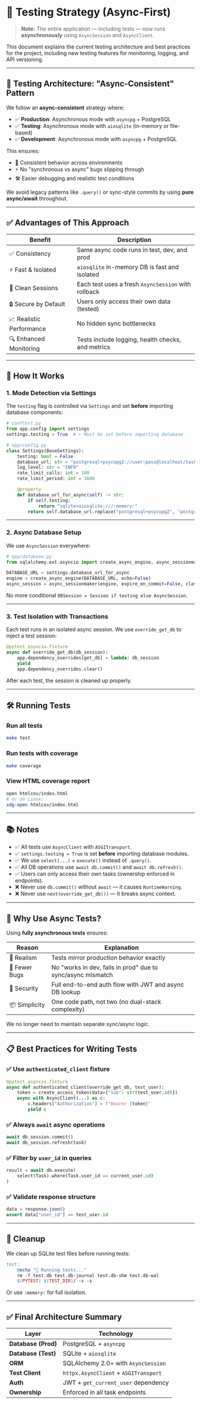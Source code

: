 # 🧪 Testing Strategy (Async-First)

> **Note:** The entire application — including tests — now runs **asynchronously** using `AsyncSession` and `AsyncClient`.

This document explains the current testing architecture and best practices for the project, including new testing features for monitoring, logging, and API versioning.

---

## 🧱 Testing Architecture: "Async-Consistent" Pattern

We follow an **async-consistent** strategy where:

- ✅ **Production**: Asynchronous mode with `asyncpg` + PostgreSQL
- ✅ **Testing**: Asynchronous mode with `aiosqlite` (in-memory or file-based)
- ✅ **Development**: Asynchronous mode with `asyncpg` + PostgreSQL

This ensures:
- 🔄 Consistent behavior across environments
- ⚡ No "synchronous vs async" bugs slipping through
- 🛠 Easier debugging and realistic test conditions

We avoid legacy patterns like `.query()` or sync-style commits by using **pure async/await** throughout.

---

## ✅ Advantages of This Approach

| Benefit | Description |
|-------|-------------|
| ✅ Consistency | Same async code runs in test, dev, and prod |
| ⚡ Fast & Isolated | `aiosqlite` in-memory DB is fast and isolated |
| 🧼 Clean Sessions | Each test uses a fresh `AsyncSession` with rollback |
| 🔒 Secure by Default | Users only access their own data (tested) |
| 📈 Realistic Performance | No hidden sync bottlenecks |
| 🔍 Enhanced Monitoring | Tests include logging, health checks, and metrics |

---

## 🔧 How It Works

### 1. Mode Detection via Settings

The `testing` flag is controlled via `Settings` and set **before** importing database components:

```python
# conftest.py
from app.config import settings
settings.testing = True  # ← Must be set before importing database
```

```python
# app/config.py
class Settings(BaseSettings):
    testing: bool = False
    database_url: str = "postgresql+psycopg2://user:pass@localhost/taskdb"
    log_level: str = "INFO"
    rate_limit_calls: int = 100
    rate_limit_period: int = 3600

    @property
    def database_url_for_async(self) -> str:
        if self.testing:
            return "sqlite+aiosqlite:///:memory:"
        return self.database_url.replace("postgresql+psycopg2", "postgresql+asyncpg")
```

---

### 2. Async Database Setup

We use `AsyncSession` everywhere:

```python
# app/database.py
from sqlalchemy.ext.asyncio import create_async_engine, async_sessionmaker

DATABASE_URL = settings.database_url_for_async
engine = create_async_engine(DATABASE_URL, echo=False)
async_session = async_sessionmaker(engine, expire_on_commit=False, class_=AsyncSession)
```

No more conditional `DBSession = Session if testing else AsyncSession`.

---

### 3. Test Isolation with Transactions

Each test runs in an isolated async session. We use `override_get_db` to inject a test session:

```python
@pytest_asyncio.fixture
async def override_get_db(db_session):
    app.dependency_overrides[get_db] = lambda: db_session
    yield
    app.dependency_overrides.clear()
```

After each test, the session is cleaned up properly.

---

## 🛠 Running Tests

### Run all tests
```bash
make test
```

### Run tests with coverage
```bash
make coverage
```

### View HTML coverage report
```bash
open htmlcov/index.html
# or on Linux:
xdg-open htmlcov/index.html
```

---

## 📚 Notes

- ✅ All tests use `AsyncClient` with `ASGITransport`.
- ✅ `settings.testing = True` is set **before** importing database modules.
- ✅ We use `select(...)` + `execute()` instead of `.query()`.
- ✅ All DB operations use `await db.commit()` and `await db.refresh()`.
- ✅ Users can only access their own tasks (ownership enforced in endpoints).
- ❌ Never use `db.commit()` without `await` — it causes `RuntimeWarning`.
- ❌ Never use `next(override_get_db())` — it breaks async context.

---

## 🧪 Why Use Async Tests?

Using **fully asynchronous tests** ensures:

| Reason | Explanation |
|------|-------------|
| 🔁 Realism | Tests mirror production behavior exactly |
| 🐞 Fewer Bugs | No "works in dev, fails in prod" due to sync/async mismatch |
| 🔐 Security | Full end-to-end auth flow with JWT and async DB lookup |
| 📦 Simplicity | One code path, not two (no dual-stack complexity) |

We no longer need to maintain separate sync/async logic.

---

## 📋 Best Practices for Writing Tests

### ✅ Use `authenticated_client` fixture
```python
@pytest_asyncio.fixture
async def authenticated_client(override_get_db, test_user):
    token = create_access_token(data={"sub": str(test_user.id)})
    async with AsyncClient(...) as c:
        c.headers["Authorization"] = f"Bearer {token}"
        yield c
```

### ✅ Always `await` async operations
```python
await db_session.commit()
await db_session.refresh(task)
```

### ✅ Filter by `user_id` in queries
```python
result = await db.execute(
    select(Task).where(Task.user_id == current_user.id)
)
```

### ✅ Validate response structure
```python
data = response.json()
assert data["user_id"] == test_user.id
```

---

## 🧹 Cleanup

We clean up SQLite test files before running tests:

```makefile
test:
	@echo "🧪 Running tests..."
	rm -f test.db test.db-journal test.db-shm test.db-wal
	$(PYTEST) $(TEST_DIR)/ -v -s
```

Or use `:memory:` for full isolation.

---

## ✅ Final Architecture Summary

| Layer | Technology |
|------|------------|
| **Database (Prod)** | PostgreSQL + `asyncpg` |
| **Database (Test)** | SQLite + `aiosqlite` |
| **ORM** | SQLAlchemy 2.0+ with `AsyncSession` |
| **Test Client** | `httpx.AsyncClient` + `ASGITransport` |
| **Auth** | JWT + `get_current_user` dependency |
| **Ownership** | Enforced in all task endpoints |

